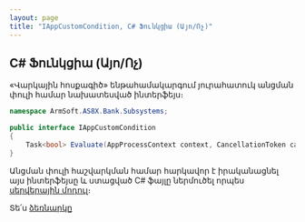 ```yaml
---
layout: page
title: "IAppCustomCondition, C# Ֆունկցիա (Այո/Ոչ)" 
---
```


## C# Ֆունկցիա (Այո/Ոչ)

«Վարկային հոսքագիծ» ենթահամակարգում յուրահատուկ անցման փուլի համար նախատեսված ինտերֆեյս։

``` c#
namespace ArmSoft.AS8X.Bank.Subsystems;

public interface IAppCustomCondition
{
    Task<bool> Evaluate(AppProcessContext context, CancellationToken cancellationToken);
}
```

Անցման փուլի հաշվարկման համար հարկավոր է իրականացնել այս ինտերֆեյսը և ստացված C# ֆայլը ներմուծել որպես [սերվերային մոդուլ](../definitions/server_side_module_guide.md.md)։

Տե՛ս [ձեռնարկը](loan_app.md)
